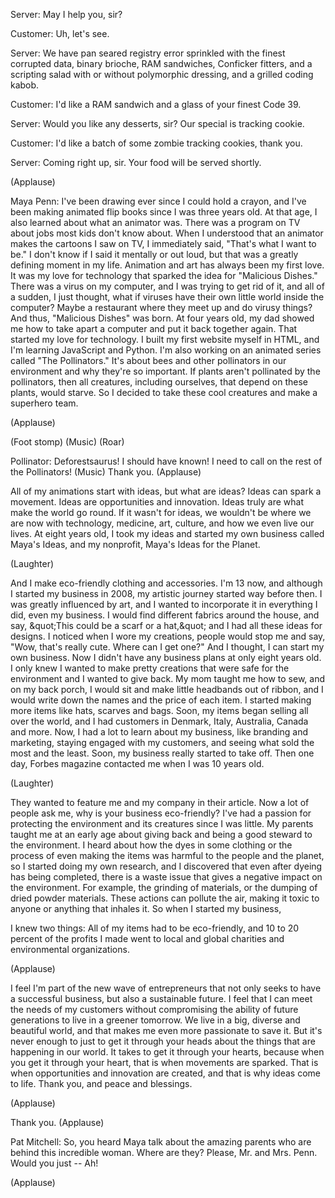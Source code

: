 

Server: May I help you, sir?

Customer: Uh, let&#39;s see.

Server: We have pan seared registry error
sprinkled with the finest corrupted data,
binary brioche, RAM sandwiches,
Conficker fitters,
and a scripting salad with or
without polymorphic dressing,
and a grilled coding kabob.

Customer: I&#39;d like a RAM sandwich
and a glass of your finest Code 39.

Server: Would you like any desserts, sir?
Our special is tracking cookie.

Customer: I&#39;d like a batch of some
zombie tracking cookies, thank you.

Server: Coming right up, sir.
Your food will be served shortly.

(Applause)


Maya Penn: I&#39;ve been drawing ever
since I could hold a crayon,
and I&#39;ve been making animated flip books
since I was three years old.
At that age, I also learned
about what an animator was.
There was a program on TV about jobs
most kids don&#39;t know about.
When I understood that an animator
makes the cartoons I saw on TV,
I immediately said, &quot;That&#39;s what I want to be.&quot;
I don&#39;t know if I said it mentally or out loud,
but that was a greatly defining moment in my life.
Animation and art has always been my first love.
It was my love for technology that sparked the idea
for &quot;Malicious Dishes.&quot;
There was a virus on my computer,
and I was trying to get rid of it,
and all of a sudden, I just thought,
what if viruses have their own
little world inside the computer?
Maybe a restaurant where they meet up
and do virusy things?
And thus, &quot;Malicious Dishes&quot; was born.
At four years old, my dad showed me
how to take apart a computer
and put it back together again.
That started my love for technology.
I built my first website myself in HTML,
and I&#39;m learning JavaScript and Python.
I&#39;m also working on an animated series
called &quot;The Pollinators.&quot;
It&#39;s about bees and other
pollinators in our environment
and why they&#39;re so important.
If plants aren&#39;t pollinated by the pollinators,
then all creatures, including ourselves,
that depend on these plants, would starve.
So I decided to take these cool creatures
and make a superhero team.

(Applause)

(Foot stomp)
(Music)
(Roar)

Pollinator: Deforestsaurus! I should have known!
I need to call on the rest of the Pollinators!
(Music)
Thank you. 
(Applause)

All of my animations start with ideas,
but what are ideas?
Ideas can spark a movement.
Ideas are opportunities and innovation.
Ideas truly are what make the world go round.
If it wasn&#39;t for ideas, we wouldn&#39;t be
where we are now with technology, medicine,
art, culture, and how we even live our lives.
At eight years old, I took my ideas
and started my own business called Maya&#39;s Ideas,
and my nonprofit, Maya&#39;s Ideas for the Planet.

(Laughter)

And I make eco-friendly clothing and accessories.
I&#39;m 13 now, and although I started my business
in 2008,
my artistic journey started way before then.
I was greatly influenced by art, and I wanted to
incorporate it in everything I did, even my business.
I would find different fabrics around the house,
and say, &amp;quot;This could be a scarf or a hat,&amp;quot;
and I had all these ideas for designs.
I noticed when I wore my creations,
people would stop me and say,
&quot;Wow, that&#39;s really cute. Where can I get one?&quot;
And I thought, I can start my own business.
Now I didn&#39;t have any business plans
at only eight years old.
I only knew I wanted to make pretty creations
that were safe for the environment
and I wanted to give back.
My mom taught me how to sew,
and on my back porch, I would sit and make
little headbands out of ribbon,
and I would write down the names
and the price of each item.
I started making more items like hats,
scarves and bags.
Soon, my items began selling all over the world,
and I had customers in Denmark, Italy, Australia,
Canada and more.
Now, I had a lot to learn about my business,
like branding and marketing,
staying engaged with my customers,
and seeing what sold the most and the least.
Soon, my business really started to take off.
Then one day, Forbes magazine 
contacted me when I was 10 years old.

(Laughter)

They wanted to feature me and my company
in their article.
Now a lot of people ask me,
why is your business eco-friendly?
I&#39;ve had a passion for protecting the environment
and its creatures since I was little.
My parents taught me at an early age
about giving back and being a
good steward to the environment.
I heard about how the dyes in some clothing
or the process of even making the items
was harmful to the people and the planet,
so I started doing my own research,
and I discovered that even
after dyeing has being completed,
there is a waste issue that gives a negative impact
on the environment.
For example, the grinding of materials,
or the dumping of dried powder materials.
These actions can pollute the air,
making it toxic to anyone or anything that inhales it.
So when I started my business,

I knew two things:
All of my items had to be eco-friendly,
and 10 to 20 percent of the profits I made
went to local and global charities
and environmental organizations.

(Applause)

I feel I&#39;m part of the new wave of entrepreneurs
that not only seeks to have a successful business,
but also a sustainable future.
I feel that I can meet the needs of my customers
without compromising the
ability of future generations
to live in a greener tomorrow.
We live in a big, diverse and beautiful world,
and that makes me even more passionate to save it.
But it&#39;s never enough to just
to get it through your heads
about the things that are happening in our world.
It takes to get it through your hearts,
because when you get it through your heart,
that is when movements are sparked.
That is when opportunities
and innovation are created,
and that is why ideas come to life.
Thank you, and peace and blessings.

(Applause)

Thank you. 
(Applause)


Pat Mitchell: So, you heard Maya talk about
the amazing parents who are behind
this incredible woman. Where are they?
Please, Mr. and Mrs. Penn. Would you just -- Ah!

(Applause)

